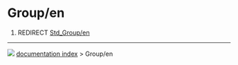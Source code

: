 # Group/en
1.  REDIRECT [Std\_Group/en](Std_Group/en.md)



---
![](images/Right_arrow.png) [documentation index](../README.md) > Group/en
